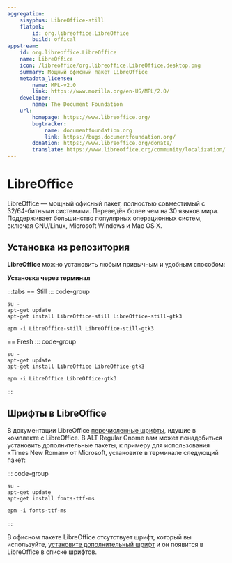 ```yaml
---
aggregation:
    sisyphus: LibreOffice-still
    flatpak: 
        id: org.libreoffice.LibreOffice
        build: offical
appstream:
    id: org.libreoffice.LibreOffice
    name: LibreOffice
    icon: /libreoffice/org.libreoffice.LibreOffice.desktop.png
    summary: Мощный офисный пакет LibreOffice
    metadata_license: 
        name: MPL-v2.0
        link: https://www.mozilla.org/en-US/MPL/2.0/
    developer: 
        name: The Document Foundation
    url:
        homepage: https://www.libreoffice.org/
        bugtracker:
            name: documentfoundation.org
            link: https://bugs.documentfoundation.org/
        donation: https://www.libreoffice.org/donate/
        translate: https://www.libreoffice.org/community/localization/
---
```




# LibreOffice

LibreOffice — мощный офисный пакет, полностью совместимый с 32/64-битными системами. Переведён более чем на 30 языков мира. Поддерживает большинство популярных операционных систем, включая GNU/Linux, Microsoft Windows и Mac OS X.

## Установка из репозитория

**LibreOffice** можно установить любым привычным и удобным способом:

**Установка через терминал**

:::tabs
== Still
::: code-group

```shell[apt-get]
su -
apt-get update
apt-get install LibreOffice-still LibreOffice-still-gtk3
```
```shell[epm]
epm -i LibreOffice-still LibreOffice-still-gtk3
```
== Fresh 
::: code-group

```shell[apt-get]
su -
apt-get update
apt-get install LibreOffice LibreOffice-gtk3
```
```shell[epm]
epm -i LibreOffice LibreOffice-gtk3
```
:::


<!--@include: @apps/_parts/install/content-flatpak.md-->

## Шрифты в LibreOffice

В документации LibreOffice [перечисленные шрифты](https://wiki.documentfoundation.org/Fonts), идущие в комплекте с LibreOffice. В ALT Regular Gnome вам может понадобиться установить дополнительные пакеты, к примеру для использования «Times New Roman» от Microsoft, установите в терминале следующий пакет:

::: code-group
```shell[apt-get]
su -
apt-get update
apt-get install fonts-ttf-ms
```
```shell[epm]
epm -i fonts-ttf-ms
```
:::

В офисном пакете LibreOffice отсутствует шрифт, который вы используйте, [установите дополнительный шрифт](/add-fonts) и он появится в LibreOffice в списке шрифтов.